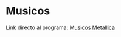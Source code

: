 # Musicos
Link directo al programa:
[Musicos Metallica](https://github.com/MiadosC1/Musicos/tree/main/Musicos)
